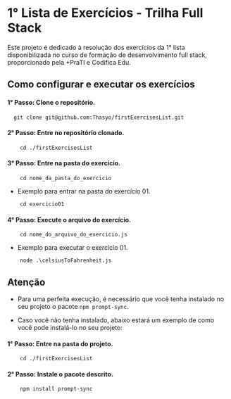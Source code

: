 # 1° Lista de Exercícios - Trilha Full Stack

Este projeto é dedicado à resolução dos exercícios da 1° lista disponibilizada no curso de formação de desenvolvimento full stack, proporcionado pela +PraTI e Codifica Edu.


## Como configurar e executar os exercícios

#### 1° Passo: Clone o repositório.

```Terminal
  git clone git@github.com:Thasyo/firstExercisesList.git
```

#### 2° Passo: Entre no repositório clonado.
    
```Terminal
    cd ./firstExercisesList
```

#### 3° Passo: Entre na pasta do exercício.

```Terminal
    cd nome_da_pasta_do_exercicio
```

- Exemplo para entrar na pasta do exercício 01.

```Terminal
    cd exercicio01
```

#### 4° Passo: Execute o arquivo do exercício.

```Terminal
    cd nome_do_arquivo_do_exercicio.js
```

- Exemplo para executar o exercício 01.

```Terminal
    node .\celsiusToFahrenheit.js
```
## Atenção

- Para uma perfeita execução, é necessário que você tenha instalado no seu projeto o pacote ``` npm prompt-sync ```.

- Caso você não tenha instalado, abaixo estará um exemplo de como você pode instalá-lo no seu projeto:

#### 1° Passo: Entre na pasta do projeto.

```terminal
    cd ./firstExercisesList
```

#### 2° Passo: Instale o pacote descrito.

```terminal
    npm install prompt-sync    
```
